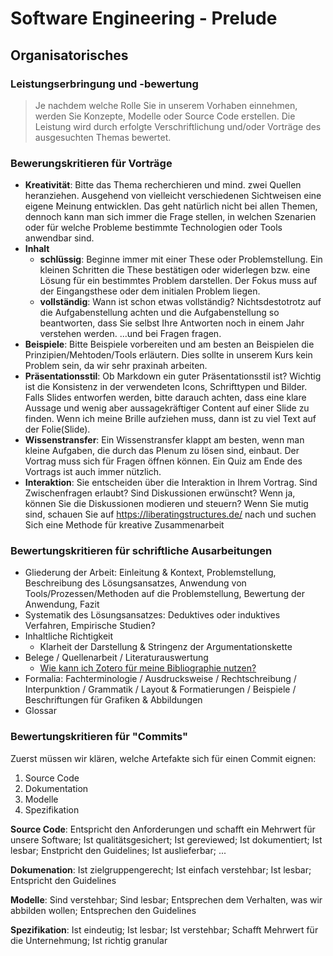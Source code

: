 # Software Engineering - Prelude

## Organisatorisches

### Leistungserbringung und -bewertung
 > Je nachdem welche Rolle Sie in unserem Vorhaben einnehmen, werden Sie Konzepte, Modelle oder Source Code erstellen. Die Leistung wird durch erfolgte Verschriftlichung und/oder Vorträge des ausgesuchten Themas bewertet.

### Bewerungskritieren für Vorträge

* **Kreativität**: Bitte das Thema recherchieren und mind. zwei Quellen heranziehen. Ausgehend von vielleicht verschiedenen Sichtweisen eine eigene Meinung entwicklen. Das geht natürlich nicht bei allen Themen, dennoch kann man sich immer die Frage stellen, in welchen Szenarien oder für welche Probleme bestimmte Technologien oder Tools anwendbar sind.
* **Inhalt** 
    * **schlüssig**: Beginne immer mit einer These oder Problemstellung. Ein kleinen Schritten die These bestätigen oder widerlegen bzw. eine Lösung für ein bestimmtes Problem darstellen. Der Fokus muss auf der Eingangsthese oder dem initialen Problem liegen.   
    * **vollständig**: Wann ist schon etwas vollständig? Nichtsdestotrotz auf die Aufgabenstellung achten und die Aufgabenstellung so beantworten, dass Sie selbst Ihre Antworten noch in einem Jahr verstehen werden. ...und bei Fragen fragen.  
* **Beispiele**: Bitte Beispiele vorbereiten und am besten an Beispielen die Prinzipien/Mehtoden/Tools erläutern. Dies sollte in unserem Kurs kein Problem sein, da wir sehr praxinah arbeiten.
* **Präsentationsstil**: Ob Markdown ein guter Präsentationsstil ist? Wichtig ist die Konsistenz in der verwendeten Icons, Schrifttypen und Bilder. Falls Slides entworfen werden, bitte darauch achten, dass eine klare Aussage und wenig aber aussagekräftiger Content auf einer Slide zu finden. Wenn ich meine Brille aufziehen muss, dann ist zu viel Text auf der Folie(Slide). 
* **Wissenstransfer**: Ein Wissenstransfer klappt am besten, wenn man kleine Aufgaben, die durch das Plenum zu lösen sind, einbaut. Der Vortrag muss sich für Fragen öffnen können. Ein Quiz am Ende des Vortrags ist auch immer nützlich.
* **Interaktion**: Sie entscheiden über die Interaktion in Ihrem Vortrag. Sind Zwischenfragen erlaubt? Sind Diskussionen erwünscht? Wenn ja, können Sie die Diskussionen modieren und steuern? Wenn Sie mutig sind, schauen Sie auf https://liberatingstructures.de/ nach und suchen Sich eine Methode für kreative Zusammenarbeit

### Bewertungskritieren für schriftliche Ausarbeitungen
* Gliederung der Arbeit: Einleitung & Kontext, Problemstellung, Beschreibung des Lösungsansatzes, Anwendung von Tools/Prozessen/Methoden auf die Problemstellung, Bewertung der Anwendung, Fazit
* Systematik des Lösungsansatzes: Deduktives oder induktives Verfahren, Empirische Studien?
* Inhaltliche Richtigkeit
    * Klarheit der Darstellung & Stringenz der Argumentationskette
* Belege / Quellenarbeit / Literaturauswertung
    * [Wie kann ich Zotero für meine Bibliographie nutzen?](How-Tos/Managing-Bibliographies-ZOTERO.md)
* Formalia: Fachterminologie / Ausdrucksweise / Rechtschreibung / Interpunktion / Grammatik / Layout & Formatierungen / Beispiele / Beschriftungen für Grafiken & Abbildungen
* Glossar

### Bewertungskritieren für "Commits"

Zuerst müssen wir klären, welche Artefakte sich für einen Commit eignen:

1. Source Code
2. Dokumentation
3. Modelle
4. Spezifikation 

**Source Code**: Entspricht den Anforderungen und schafft ein Mehrwert für unsere Software; Ist qualitätsgesichert; Ist gereviewed; Ist dokumentiert; Ist lesbar; Enstpricht den Guidelines; Ist auslieferbar; ...

**Dokumenation**: Ist zielgruppengerecht; Ist einfach verstehbar; Ist lesbar; Entspricht den Guidelines

**Modelle**: Sind verstehbar; Sind lesbar; Entsprechen dem Verhalten, was wir abbilden wollen; Entsprechen den Guidelines

**Spezifikation**: Ist eindeutig; Ist lesbar; Ist verstehbar; Schafft Mehrwert für die Unternehmung; Ist richtig granular


